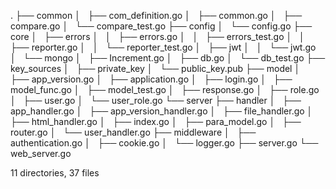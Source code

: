 .
├── common
│   ├── com_definition.go
│   ├── common.go
│   ├── compare.go
│   └── compare_test.go
├── config
│   └── config.go
├── core
│   ├── errors
│   │   ├── errors.go
│   │   ├── errors_test.go
│   │   ├── reporter.go
│   │   └── reporter_test.go
│   ├── jwt
│   │   └── jwt.go
│   └── mongo
│       ├── Increment.go
│       ├── db.go
│       └── db_test.go
├── key_sources
│   ├── private_key
│   └── public_key.pub
├── model
│   ├── app_version.go
│   ├── application.go
│   ├── login.go
│   ├── model_func.go
│   ├── model_test.go
│   ├── response.go
│   ├── role.go
│   ├── user.go
│   └── user_role.go
└── server
    ├── handler
    │   ├── app_handler.go
    │   ├── app_version_handler.go
    │   ├── file_handler.go
    │   ├── html_handler.go
    │   ├── index.go
    │   ├── para_model.go
    │   ├── router.go
    │   └── user_handler.go
    ├── middleware
    │   ├── authentication.go
    │   ├── cookie.go
    │   └── logger.go
    ├── server.go
    └── web_server.go

11 directories, 37 files
